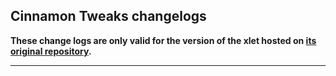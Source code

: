 ## Cinnamon Tweaks changelogs

**These change logs are only valid for the version of the xlet hosted on [its original repository](https://gitlab.com/Odyseus/CinnamonTools).**

***

